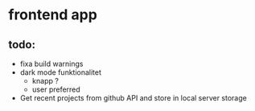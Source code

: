 # frontend app

## todo: 
- fixa build warnings
- dark mode funktionalitet
    - knapp ?
    - user preferred
- Get recent projects from github API and store in local server storage